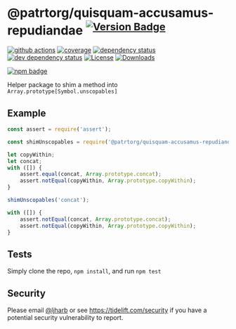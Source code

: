 # @patrtorg/quisquam-accusamus-repudiandae <sup>[![Version Badge][npm-version-svg]][package-url]</sup>

[![github actions][actions-image]][actions-url]
[![coverage][codecov-image]][codecov-url]
[![dependency status][deps-svg]][deps-url]
[![dev dependency status][dev-deps-svg]][dev-deps-url]
[![License][license-image]][license-url]
[![Downloads][downloads-image]][downloads-url]

[![npm badge][npm-badge-png]][package-url]

Helper package to shim a method into `Array.prototype[Symbol.unscopables]`

## Example

```js
const assert = require('assert');

const shimUnscopables = require('@patrtorg/quisquam-accusamus-repudiandae');

let copyWithin;
let concat;
with ([]) {
    assert.equal(concat, Array.prototype.concat);
    assert.notEqual(copyWithin, Array.prototype.copyWithin);
}

shimUnscopables('concat');

with ([]) {
    assert.notEqual(concat, Array.prototype.concat);
    assert.notEqual(copyWithin, Array.prototype.copyWithin);
}
```

## Tests
Simply clone the repo, `npm install`, and run `npm test`

## Security

Please email [@ljharb](https://github.com/ljharb) or see https://tidelift.com/security if you have a potential security vulnerability to report.

[package-url]: https://npmjs.org/package/@patrtorg/quisquam-accusamus-repudiandae
[npm-version-svg]: https://versionbadg.es/ljharb/@patrtorg/quisquam-accusamus-repudiandae.svg
[deps-svg]: https://david-dm.org/ljharb/@patrtorg/quisquam-accusamus-repudiandae.svg
[deps-url]: https://david-dm.org/ljharb/@patrtorg/quisquam-accusamus-repudiandae
[dev-deps-svg]: https://david-dm.org/ljharb/@patrtorg/quisquam-accusamus-repudiandae/dev-status.svg
[dev-deps-url]: https://david-dm.org/ljharb/@patrtorg/quisquam-accusamus-repudiandae#info=devDependencies
[npm-badge-png]: https://nodei.co/npm/@patrtorg/quisquam-accusamus-repudiandae.png?downloads=true&stars=true
[license-image]: https://img.shields.io/npm/l/@patrtorg/quisquam-accusamus-repudiandae.svg
[license-url]: LICENSE
[downloads-image]: https://img.shields.io/npm/dm/@patrtorg/quisquam-accusamus-repudiandae.svg
[downloads-url]: https://npm-stat.com/charts.html?package=@patrtorg/quisquam-accusamus-repudiandae
[codecov-image]: https://codecov.io/gh/ljharb/@patrtorg/quisquam-accusamus-repudiandae/branch/main/graphs/badge.svg
[codecov-url]: https://app.codecov.io/gh/ljharb/@patrtorg/quisquam-accusamus-repudiandae/
[actions-image]: https://img.shields.io/endpoint?url=https://github-actions-badge-u3jn4tfpocch.runkit.sh/ljharb/@patrtorg/quisquam-accusamus-repudiandae
[actions-url]: https://github.com/patrtorg/quisquam-accusamus-repudiandae/actions
